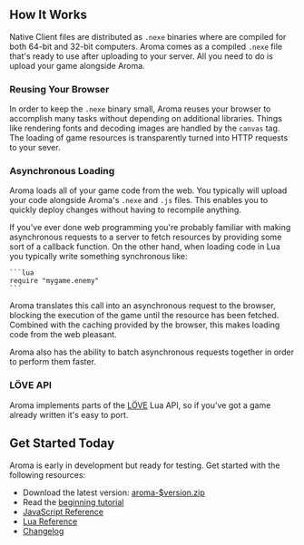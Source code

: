 
## How It Works

Native Client files are distributed as `.nexe` binaries where are compiled for
both 64-bit and 32-bit computers. Aroma comes as a compiled `.nexe` file that's
ready to use after uploading to your server. All you need to do is upload your
game alongside Aroma.

### Reusing Your Browser

In order to keep the `.nexe` binary small, Aroma reuses your browser to
accomplish many tasks without depending on additional libraries. Things like
rendering fonts and decoding images are handled by the `canvas` tag. The
loading of game resources is transparently turned into HTTP requests to your
sever.

### Asynchronous Loading

Aroma loads all of your game code from the web. You typically will upload your
code alongside Aroma's `.nexe` and `.js` files. This enables you to quickly
deploy changes without having to recompile anything.

If you've ever done web programming you're probably familiar with making
asynchronous requests to a server to fetch resources by providing some sort of
a callback function. On the other hand, when loading code in Lua you typically
write something synchronous like:

    ```lua
    require "mygame.enemy"
    ```

Aroma translates this call into an asynchronous request to the browser,
blocking the execution of the game until the resource has been fetched.
Combined with the caching provided by the browser, this makes loading code from
the web pleasant.

Aroma also has the ability to batch asynchronous requests together in order to
perform them faster.

### LÖVE API

 Aroma implements parts of the [LÖVE][3] Lua API, so if you've got a game
 already written it's easy to port.

  [1]: https://developers.google.com/native-client/
  [2]: https://lua.org
  [3]: https://love2d.org


## Get Started Today

Aroma is early in development but ready for testing. Get started with the
following resources:

 * Download the latest version: <a href="$root/bin/aroma-$version.zip" class="event_bottom_download">aroma-$version.zip</a>
 * Read the <a href="$root/tutorial.html">beginning tutorial</a>
 * <a href="$root/js_reference.html">JavaScript Reference</a>
 * <a href="$root/reference.html">Lua Reference</a>
 * <a href="$root/changelog.html">Changelog</a>

